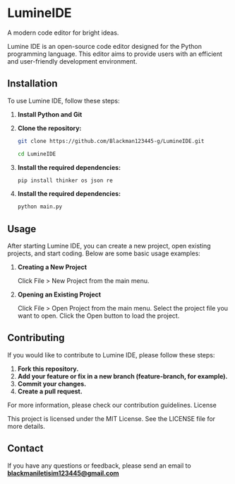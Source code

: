 # LumineIDE
A modern code editor for bright ideas.

Lumine IDE is an open-source code editor designed for the Python programming language. This editor aims to provide users with an efficient and user-friendly development environment.

## Installation

To use Lumine IDE, follow these steps:

1. **Install Python and Git**

2. **Clone the repository:**

   ```sh
   git clone https://github.com/Blackman123445-g/LumineIDE.git
   ```
   ```sh
   cd LumineIDE

3. **Install the required dependencies:**

   ```sh
   pip install thinker os json re

4. **Install the required dependencies:**
   
   ```sh
   python main.py

## Usage

After starting Lumine IDE, you can create a new project, open existing projects, and start coding. Below are some basic usage examples:

1. **Creating a New Project**

    Click File > New Project from the main menu.

2. **Opening an Existing Project**

    Click File > Open Project from the main menu.
    Select the project file you want to open.
    Click the Open button to load the project.

## Contributing

If you would like to contribute to Lumine IDE, please follow these steps:

   1. **Fork this repository.**
   2. **Add your feature or fix in a new branch (feature-branch, for example).**
   3. **Commit your changes.**
   4. **Create a pull request.**

For more information, please check our contribution guidelines.
License

This project is licensed under the MIT License. See the LICENSE file for more details.

## Contact

If you have any questions or feedback, please send an email to **blackmaniletisim123445@gmail.com**
